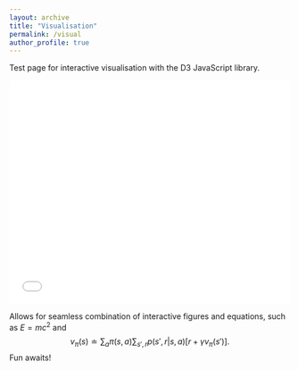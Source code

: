 ```yaml
---
layout: archive
title: "Visualisation"
permalink: /visual
author_profile: true
---
```


Test page for interactive visualisation with the D3 JavaScript library. 

<iframe src="/visualisation/3d_graph.html" height="400" width="100%" style="border:none;"></iframe>

Allows for seamless combination of interactive figures and equations, such as $E=mc^2$ and 
$$
v_\pi(s)\doteq\sum_a\pi(s,a)\sum_{s',r}p(s',r|s,a)\Big[r+\gamma v_\pi(s')\Big].
$$
Fun awaits!